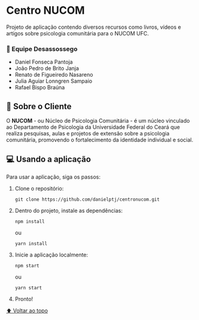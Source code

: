 # Centro NUCOM

Projeto de aplicação contendo diversos recursos como livros, vídeos e artigos sobre psicologia comunitária para o NUCOM UFC.    

### 🐸 Equipe Desassossego

- Daniel Fonseca Pantoja
- João Pedro de Brito Janja
- Renato de Figueiredo Nasareno
- Julia Aguiar Lonngren Sampaio
- Rafael Bispo Braúna

## 🌵 Sobre o Cliente

O **NUCOM** - ou Núcleo de Psicologia Comunitária - é um núcleo vinculado ao Departamento de Psicologia da Universidade Federal do Ceará que realiza pesquisas, aulas e projetos de extensão sobre a psicologia comunitária, promovendo o fortalecimento da identidade individual e social.

## 💻 Usando a aplicação

Para usar a aplicação, siga os passos:

1. Clone o repositório:
    ```
    git clone https://github.com/danielptj/centronucom.git
    ```
2. Dentro do projeto, instale as dependências:
    ```
    npm install
    ```
    ou

    ```
    yarn install
    ```
3. Inicie a aplicação localmente:
    ```
    npm start
    ```
    ou

    ```
    yarn start
    ```
4. Pronto!

[⬆ Voltar ao topo](#centro-nucom)<br>
